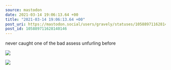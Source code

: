 ```yaml
---
source: mastodon
date: 2021-03-14 19:06:13.64 +00
title: "2021-03-14 19:06:13.64 +00"
post_uri: https://mastodon.social/users/gravely/statuses/105889711628140146
post_id: 105889711628140146
---
```

never caught one of the bad assess unfurling before


![](/images/105889711469821548.jpg)

![](/images/105889711596184166.jpg)

